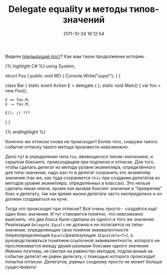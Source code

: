 ﻿---
layout: post
title: "Delegate equality и методы типов-значений"
date: 2011-10-24 16:12:54
categories: 11862999880
tags: csharp clr .net delegate valuetype
---
Видели [предыдущий пост](http://controlflow.tumblr.com/post/11860844787/delegate-equality-base)? Как вам такое продолжение истории:

{% highlight C# %}
using System;

struct Foo {
  public void M() { Console.Write("uups!"); }
}

class Bar {
  static event Action E = delegate { };
  static void Main() {
    var foo = new Foo();

    E += foo.M;
    E -= foo.M;

    E(); // ???
  }
}

{% endhighlight %}

Конечно же отписки снова не происходит! Более того, снаружи такого события отписку такого метода произвести *невозможно*.

Дело тут в определении типа `Foo`, являющегося *типом-значением*, и скрытом *боксинге*, происходящем при подписке *и* отписке. Для того, чтобы сделать делегат из метода уровня экземпляра, определённого для типа-значения, надо как-то в делегат сохранить это экземпляр значения (так же, как туда сохраняется `this` при создании делегатов из методов уровня экземпляра, определённых в классах). Это нельзя сделать никак иначе, кроме как вызвав боксинг значения и “прикрепив” бокс к делегату, так как время жизни делегата часто неопределено и он должен создаваться на куче.

Тогда что происходит при отписке? Всё очень просто - создаётся *ещё один* бокс значения. И тут становится понятно, что невозможно выяснить, что два бокса были сделаны из одного и того же значения. Реализация `Delegate.Equals` не должна и не полагается на типы-значения, определяющие свои понятия эквивалентности (переопределяющие `Equals`/реализующие `IEquatable<T>`), а руководствоваться понятием ссылочной эквивалентности, которого не прослеживается между двумя разными боксами одного значения. Именно поэтому, не смотря на равенство методов, подписанный на событие делегат не равен делегату, с помощью которого происходит попытка отписки. Делегатов, равных сходному просто не может больше существовать!